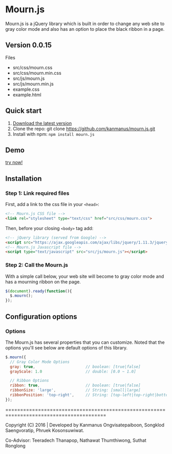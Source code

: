 # Mourn.js

Mourn.js is a jQuery library which is built in order to change any web site to gray color mode
and also has an option to place the black ribbon in a page.

## Version 0.0.15

Files
* src/css/mourn.css
* src/css/mourn.min.css
* src/js/mourn.js
* src/js/mourn.min.js
* example.css
* example.html

## Quick start

1. [Download the latest version](https://github.com/kanmanus/mourn.js/archive/master.zip)
2. Clone the repo: git clone https://github.com/kanmanus/mourn.js.git
3. Install with npm: ```npm install mourn.js```

## Demo

[try now!](http://www.kanmanus.com/mournjs/example.html)

## Installation

### Step 1: Link required files

First, add a link to the css file in your ```<head>```:
```html
<!-- Mourn.js CSS file -->
<link rel="stylesheet" type="text/css" href="src/css/mourn.css">
```

Then, before your closing ```<body>``` tag add:
```html
<!-- jQuery library (served from Google) -->
<script src="https://ajax.googleapis.com/ajax/libs/jquery/1.11.3/jquery.min.js"></script>
<!-- Mourn.js Javascript file -->
<script type="text/javascript" src="src/js/mourn.js"></script>
```

### Step 2: Call the Mourn.js

With a simple call below, your web site will become to gray color mode and has a mourning ribbon on the page.
```javascript
$(document).ready(function(){
  $.mourn();
});
```

## Configuration options

### Options

The Mourn.js has several properties that you can customize.
Noted that the options you'll see below are default options of this library.

```javascript
$.mourn({
  // Gray Color Mode Options
  gray: true,                      // boolean: [true|false]
  grayScale: 1.0                   // double: [0.0 ~ 1.0]

  // Ribbon Options
  ribbon: true,                    // boolean: [true|false]
  ribbonSize: 'large',             // String: [small|large]
  ribbonPosition: 'top-right',     // String: [top-left|top-right|bottom-left|bottom-right]
});
```

========================================================================================

Copyright (C) 2016 | Developed by Kanmanus Ongvisatepaiboon, Songklod Saengvoratip, Phruek Kosonsuwiwat.

Co-Advisor: Teeradech Thanapop, Nathawat Thumthiwong, Suthat Ronglong
